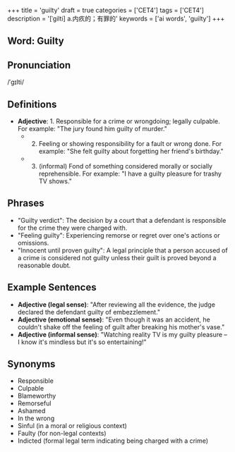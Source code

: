 +++
title = 'guilty'
draft = true
categories = ['CET4']
tags = ['CET4']
description = '[ˈgilti] a.内疚的；有罪的'
keywords = ['ai words', 'guilty']
+++

## Word: Guilty

## Pronunciation
/ˈɡɪlti/

## Definitions
- **Adjective**: 1. Responsible for a crime or wrongdoing; legally culpable. For example: "The jury found him guilty of murder."
   - 2. Feeling or showing responsibility for a fault or wrong done. For example: "She felt guilty about forgetting her friend's birthday."
   - 3. (informal) Fond of something considered morally or socially reprehensible. For example: "I have a guilty pleasure for trashy TV shows."

## Phrases
- "Guilty verdict": The decision by a court that a defendant is responsible for the crime they were charged with.
- "Feeling guilty": Experiencing remorse or regret over one's actions or omissions.
- "Innocent until proven guilty": A legal principle that a person accused of a crime is considered not guilty unless their guilt is proved beyond a reasonable doubt.

## Example Sentences
- **Adjective (legal sense)**: "After reviewing all the evidence, the judge declared the defendant guilty of embezzlement."
- **Adjective (emotional sense)**: "Even though it was an accident, he couldn't shake off the feeling of guilt after breaking his mother's vase."
- **Adjective (informal sense)**: "Watching reality TV is my guilty pleasure – I know it's mindless but it's so entertaining!"

## Synonyms
- Responsible
- Culpable
- Blameworthy
- Remorseful
- Ashamed
- In the wrong
- Sinful (in a moral or religious context)
- Faulty (for non-legal contexts)
- Indicted (formal legal term indicating being charged with a crime)
